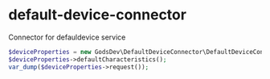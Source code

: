 # default-device-connector
Connector for defauldevice service

```php
$deviceProperties = new GodsDev\DefaultDeviceConnector\DefaultDeviceConnector('http://m.t-mobile.cz/services/defaultdevice/api/v2/request/');
$deviceProperties->defaultCharacteristics();
var_dump($deviceProperties->request());
```
